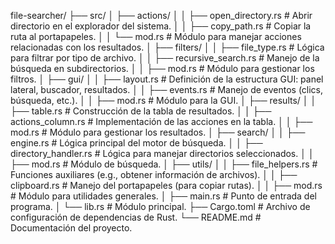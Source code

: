file-searcher/
├── src/
│   ├── actions/
│   │   ├── open_directory.rs         # Abrir directorio en el explorador del sistema.
│   │   ├── copy_path.rs              # Copiar la ruta al portapapeles.
│   │   └── mod.rs                    # Módulo para manejar acciones relacionadas con los resultados.
│   ├── filters/
│   │   ├── file_type.rs              # Lógica para filtrar por tipo de archivo.
│   │   ├── recursive_search.rs       # Manejo de la búsqueda en subdirectorios.
│   │   ├── mod.rs                    # Módulo para gestionar los filtros.
│   ├── gui/
│   │   ├── layout.rs                 # Definición de la estructura GUI: panel lateral, buscador, resultados.
│   │   ├── events.rs                 # Manejo de eventos (clics, búsqueda, etc.).
│   │   ├── mod.rs                    # Módulo para la GUI.
│   ├── results/
│   │   ├── table.rs                  # Construcción de la tabla de resultados.
│   │   ├── actions_column.rs         # Implementación de las acciones en la tabla.
│   │   ├── mod.rs                    # Módulo para gestionar los resultados.
│   ├── search/
│   │   ├── engine.rs                 # Lógica principal del motor de búsqueda.
│   │   ├── directory_handler.rs      # Lógica para manejar directorios seleccionados.
│   │   ├── mod.rs                    # Módulo de búsqueda.
│   ├── utils/
│   │   ├── file_helpers.rs           # Funciones auxiliares (e.g., obtener información de archivos).
│   │   ├── clipboard.rs              # Manejo del portapapeles (para copiar rutas).
│   │   ├── mod.rs                    # Módulo para utilidades generales.
│   ├── main.rs                       # Punto de entrada del programa.
│   └── lib.rs                        # Módulo principal.
├── Cargo.toml                        # Archivo de configuración de dependencias de Rust.
└── README.md                         # Documentación del proyecto.
